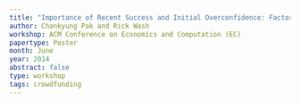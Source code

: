 ```yaml
---
title: "Importance of Recent Success and Initial Overconfidence: Factors of Crowdfunders' Limited Learning"
author: Chankyung Pak and Rick Wash
workshop: ACM Conference on Economics and Computation (EC)
papertype: Poster
month: June
year: 2014
abstract: false
type: workshop
tags: crowdfunding
---
```

